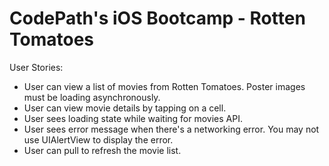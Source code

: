 CodePath's iOS Bootcamp - Rotten Tomatoes
=========================================

User Stories:

 * User can view a list of movies from Rotten Tomatoes. Poster images must be loading asynchronously.
 * User can view movie details by tapping on a cell.
 * User sees loading state while waiting for movies API.
 * User sees error message when there's a networking error. You may not use UIAlertView to display the error. 
 * User can pull to refresh the movie list.


